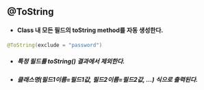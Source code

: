## @ToString
* #### Class 내 모든 필드의 toString method를 자동 생성한다.

```java
@ToString(exclude = "password")
```

* ##### 특정 필드를 toString() 결과에서 제외한다.
* ##### 클래스명(필드1이름=필드1값, 필드2이름=필드2값, …) 식으로 출력된다.

